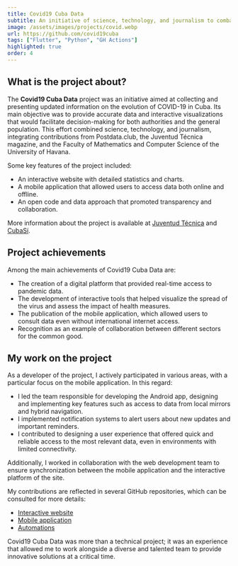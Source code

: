 ```yaml
---
title: Covid19 Cuba Data
subtitle: An initiative of science, technology, and journalism to combat COVID-19 in Cuba. Open data and interactive tools at the service of the population.
image: /assets/images/projects/covid.webp
url: https://github.com/covid19cuba
tags: ["Flutter", "Python", "GH Actions"]
highlighted: true
order: 4
---
```


## What is the project about?

The **Covid19 Cuba Data** project was an initiative aimed at collecting and presenting updated information on the evolution of COVID-19 in Cuba. Its main objective was to provide accurate data and interactive visualizations that would facilitate decision-making for both authorities and the general population. This effort combined science, technology, and journalism, integrating contributions from Postdata.club, the Juventud Técnica magazine, and the Faculty of Mathematics and Computer Science of the University of Havana.

Some key features of the project included:

- An interactive website with detailed statistics and charts.
- A mobile application that allowed users to access data both online and offline.
- An open code and data approach that promoted transparency and collaboration.

More information about the project is available at [Juventud Técnica](https://www.cubaperiodistas.cu/2020/11/covid-19-cuba-data-ciencia-y-periodismo-para-tomar-decisiones/) and [CubaSí](https://cubasi.cu/es/noticia/covid19cubadata-una-herramienta-para-informarse-y-tomar-decisiones).

## Project achievements

Among the main achievements of Covid19 Cuba Data are:

- The creation of a digital platform that provided real-time access to pandemic data.
- The development of interactive tools that helped visualize the spread of the virus and assess the impact of health measures.
- The publication of the mobile application, which allowed users to consult data even without international internet access.
- Recognition as an example of collaboration between different sectors for the common good.

## My work on the project

As a developer of the project, I actively participated in various areas, with a particular focus on the mobile application. In this regard:

- I led the team responsible for developing the Android app, designing and implementing key features such as access to data from local mirrors and hybrid navigation.
- I implemented notification systems to alert users about new updates and important reminders.
- I contributed to designing a user experience that offered quick and reliable access to the most relevant data, even in environments with limited connectivity.

Additionally, I worked in collaboration with the web development team to ensure synchronization between the mobile application and the interactive platform of the site.

My contributions are reflected in several GitHub repositories, which can be consulted for more details:

- [Interactive website](https://github.com/covid19cubadata/covid19cubadata.github.io)
- [Mobile application](https://github.com/covid19cuba/covid19cuba-app)
- [Automations](https://github.com/covid19cuba/covid19cuba-action)

Covid19 Cuba Data was more than a technical project; it was an experience that allowed me to work alongside a diverse and talented team to provide innovative solutions at a critical time.
